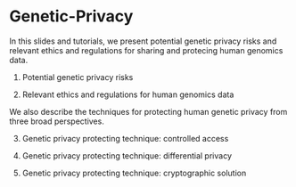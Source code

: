 # Genetic-Privacy
In this slides and tutorials, we present potential genetic privacy risks and relevant ethics and regulations for sharing and protecing human genomics data.

1. Potential genetic privacy risks

2. Relevant ethics and regulations for human genomics data

We also describe the techniques for protecting human genetic privacy from three broad perspectives.

3. Genetic privacy protecting technique: controlled access

4. Genetic privacy protecting technique: differential privacy

5. Genetic privacy protecting technique: cryptographic solution



